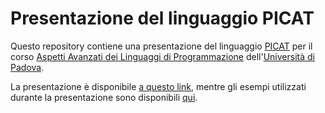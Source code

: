 # Presentazione del linguaggio PICAT

Questo repository contiene una presentazione del linguaggio [PICAT](http://picat-lang.org/) per il corso [Aspetti Avanzati dei Linguaggi di Programmazione](http://informatica.math.unipd.it/laureamagistrale/aspettiavanzatideilinguaggidiprogrammazione.html) dell'[Università di Padova](http://www.unipd.it/). 

La presentazione è disponibile [a questo link](https://github.com/mzanella/aalp-PICAT/releases/download/v1.0/presentazione.pdf), mentre gli esempi utilizzati durante la presentazione sono disponibili [qui](https://github.com/mzanella/aalp-PICAT/tree/master/examples).
